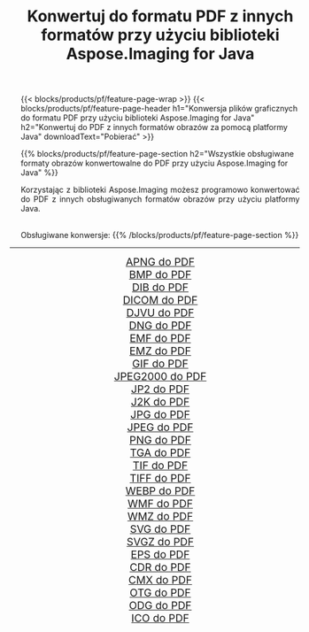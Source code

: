 ﻿---
title: Konwertuj do formatu PDF z innych formatów przy użyciu biblioteki Aspose.Imaging for Java 
weight: 3920
url: /pl/java/conversion/to/pdf/ 
lang: pl
langdirlevel: 2
locales: zh-hans,ja,it,ru,de,es,fr,nl,id,lt,pl,pt,vi,tr,ko,zh-hant,ar,hi,th,sv,cs,uk,he
description: Za pomocą Aspose.Imaging możesz konwertować do PDF z innych formatów przy użyciu Javy
---

{{< blocks/products/pf/feature-page-wrap >}}
{{< blocks/products/pf/feature-page-header h1="Konwersja plików graficznych do formatu PDF przy użyciu biblioteki Aspose.Imaging for Java" h2="Konwertuj do PDF z innych formatów obrazów za pomocą platformy Java" downloadText="Pobierać" >}}


{{% blocks/products/pf/feature-page-section  h2="Wszystkie obsługiwane formaty obrazów konwertowalne do PDF przy użyciu Aspose.Imaging for Java" %}}
<p align=justify>Korzystając z biblioteki Aspose.Imaging możesz programowo konwertować do PDF z innych obsługiwanych formatów obrazów przy użyciu platformy Java.</p>
<br/>
Obsługiwane konwersje:
{{% /blocks/products/pf/feature-page-section %}}
<div class="container-fluid productfamilypage bg-gray">
    <div class="convertypes bg-gray agp-content section">
        <div class="container">
		<hr style="margin-left:-20px;"/>
		<div class="row other-converters" style="gap: 10px;font-size: 19px;text-align:center;">
		    <div class='col-md-2 other-converter remove-lp remove-rp'><a href="/imaging/pl/java/conversion/apng-to-pdf/" style="padding:15px;">APNG do PDF</a></div>
<div class='col-md-2 other-converter remove-lp remove-rp'><a href="/imaging/pl/java/conversion/bmp-to-pdf/" style="padding:15px;">BMP do PDF</a></div>
<div class='col-md-2 other-converter remove-lp remove-rp'><a href="/imaging/pl/java/conversion/dib-to-pdf/" style="padding:15px;">DIB do PDF</a></div>
<div class='col-md-2 other-converter remove-lp remove-rp'><a href="/imaging/pl/java/conversion/dicom-to-pdf/" style="padding:15px;">DICOM do PDF</a></div>
<div class='col-md-2 other-converter remove-lp remove-rp'><a href="/imaging/pl/java/conversion/djvu-to-pdf/" style="padding:15px;">DJVU do PDF</a></div>
<div class='col-md-2 other-converter remove-lp remove-rp'><a href="/imaging/pl/java/conversion/dng-to-pdf/" style="padding:15px;">DNG do PDF</a></div>
<div class='col-md-2 other-converter remove-lp remove-rp'><a href="/imaging/pl/java/conversion/emf-to-pdf/" style="padding:15px;">EMF do PDF</a></div>
<div class='col-md-2 other-converter remove-lp remove-rp'><a href="/imaging/pl/java/conversion/emz-to-pdf/" style="padding:15px;">EMZ do PDF</a></div>
<div class='col-md-2 other-converter remove-lp remove-rp'><a href="/imaging/pl/java/conversion/gif-to-pdf/" style="padding:15px;">GIF do PDF</a></div>
<div class='col-md-2 other-converter remove-lp remove-rp'><a href="/imaging/pl/java/conversion/jpeg2000-to-pdf/" style="padding:15px;">JPEG2000 do PDF</a></div>
<div class='col-md-2 other-converter remove-lp remove-rp'><a href="/imaging/pl/java/conversion/jp2-to-pdf/" style="padding:15px;">JP2 do PDF</a></div>
<div class='col-md-2 other-converter remove-lp remove-rp'><a href="/imaging/pl/java/conversion/j2k-to-pdf/" style="padding:15px;">J2K do PDF</a></div>
<div class='col-md-2 other-converter remove-lp remove-rp'><a href="/imaging/pl/java/conversion/jpg-to-pdf/" style="padding:15px;">JPG do PDF</a></div>
<div class='col-md-2 other-converter remove-lp remove-rp'><a href="/imaging/pl/java/conversion/jpeg-to-pdf/" style="padding:15px;">JPEG do PDF</a></div>
<div class='col-md-2 other-converter remove-lp remove-rp'><a href="/imaging/pl/java/conversion/png-to-pdf/" style="padding:15px;">PNG do PDF</a></div>
<div class='col-md-2 other-converter remove-lp remove-rp'><a href="/imaging/pl/java/conversion/tga-to-pdf/" style="padding:15px;">TGA do PDF</a></div>
<div class='col-md-2 other-converter remove-lp remove-rp'><a href="/imaging/pl/java/conversion/tif-to-pdf/" style="padding:15px;">TIF do PDF</a></div>
<div class='col-md-2 other-converter remove-lp remove-rp'><a href="/imaging/pl/java/conversion/tiff-to-pdf/" style="padding:15px;">TIFF do PDF</a></div>
<div class='col-md-2 other-converter remove-lp remove-rp'><a href="/imaging/pl/java/conversion/webp-to-pdf/" style="padding:15px;">WEBP do PDF</a></div>
<div class='col-md-2 other-converter remove-lp remove-rp'><a href="/imaging/pl/java/conversion/wmf-to-pdf/" style="padding:15px;">WMF do PDF</a></div>
<div class='col-md-2 other-converter remove-lp remove-rp'><a href="/imaging/pl/java/conversion/wmz-to-pdf/" style="padding:15px;">WMZ do PDF</a></div>
<div class='col-md-2 other-converter remove-lp remove-rp'><a href="/imaging/pl/java/conversion/svg-to-pdf/" style="padding:15px;">SVG do PDF</a></div>
<div class='col-md-2 other-converter remove-lp remove-rp'><a href="/imaging/pl/java/conversion/svgz-to-pdf/" style="padding:15px;">SVGZ do PDF</a></div>
<div class='col-md-2 other-converter remove-lp remove-rp'><a href="/imaging/pl/java/conversion/eps-to-pdf/" style="padding:15px;">EPS do PDF</a></div>
<div class='col-md-2 other-converter remove-lp remove-rp'><a href="/imaging/pl/java/conversion/cdr-to-pdf/" style="padding:15px;">CDR do PDF</a></div>
<div class='col-md-2 other-converter remove-lp remove-rp'><a href="/imaging/pl/java/conversion/cmx-to-pdf/" style="padding:15px;">CMX do PDF</a></div>
<div class='col-md-2 other-converter remove-lp remove-rp'><a href="/imaging/pl/java/conversion/otg-to-pdf/" style="padding:15px;">OTG do PDF</a></div>
<div class='col-md-2 other-converter remove-lp remove-rp'><a href="/imaging/pl/java/conversion/odg-to-pdf/" style="padding:15px;">ODG do PDF</a></div>
<div class='col-md-2 other-converter remove-lp remove-rp'><a href="/imaging/pl/java/conversion/ico-to-pdf/" style="padding:15px;">ICO do PDF</a></div>
                </div>
        </div>
    </div>
</div>
<br/>

